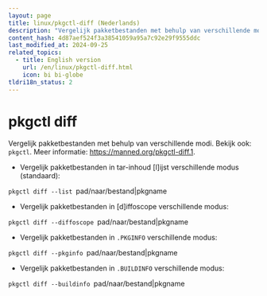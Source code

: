 ```yaml
---
layout: page
title: linux/pkgctl-diff (Nederlands)
description: "Vergelijk pakketbestanden met behulp van verschillende modi."
content_hash: 4d87aef524f3a38541059a95a7c92e29f9555ddc
last_modified_at: 2024-09-25
related_topics:
  - title: English version
    url: /en/linux/pkgctl-diff.html
    icon: bi bi-globe
tldri18n_status: 2
---
```

# pkgctl diff

Vergelijk pakketbestanden met behulp van verschillende modi.
Bekijk ook: `pkgctl`.
Meer informatie: <https://manned.org/pkgctl-diff.1>.

- Vergelijk pakketbestanden in tar-inhoud [l]ijst verschillende modus (standaard):

`pkgctl diff --list `<span class="tldr-var badge badge-pill bg-dark-lm bg-white-dm text-white-lm text-dark-dm font-weight-bold">pad/naar/bestand|pkgname</span>

- Vergelijk pakketbestanden in [d]iffoscope verschillende modus:

`pkgctl diff --diffoscope `<span class="tldr-var badge badge-pill bg-dark-lm bg-white-dm text-white-lm text-dark-dm font-weight-bold">pad/naar/bestand|pkgname</span>

- Vergelijk pakketbestanden in `.PKGINFO` verschillende modus:

`pkgctl diff --pkginfo `<span class="tldr-var badge badge-pill bg-dark-lm bg-white-dm text-white-lm text-dark-dm font-weight-bold">pad/naar/bestand|pkgname</span>

- Vergelijk pakketbestanden in `.BUILDINFO` verschillende modus:

`pkgctl diff --buildinfo `<span class="tldr-var badge badge-pill bg-dark-lm bg-white-dm text-white-lm text-dark-dm font-weight-bold">pad/naar/bestand|pkgname</span>
